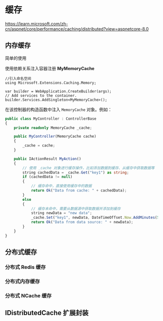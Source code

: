 # 缓存 
https://learn.microsoft.com/zh-cn/aspnet/core/performance/caching/distributed?view=aspnetcore-8.0

## 内存缓存

简单的使用

使用依赖关系注入容器注册 **MyMemoryCache**
```ts{2,6}
//引入命名空间
using Microsoft.Extensions.Caching.Memory;

var builder = WebApplication.CreateBuilder(args);
// Add services to the container.
builder.Services.AddSingleton<MyMemoryCache>();
```

 在该控制器的构造函数中注入 `MemoryCache` 对象。例如：

```ts
public class MyController : ControllerBase
{
    private readonly MemoryCache _cache;

    public MyController(MemoryCache cache)
    {
        _cache = cache;
    }

    public IActionResult MyAction()
    {
        // 使用 _cache 对象进行缓存操作，比如添加数据到缓存、从缓存中获取数据等
        string cachedData = _cache.Get("key1") as string;
        if (cachedData != null)
        {
            // 缓存命中，直接使用缓存中的数据
            return Ok("Data from cache: " + cachedData);
        }
        else
        {
            // 缓存未命中，需要从数据源中获取数据并添加到缓存
            string newData = "new data";
            _cache.Set("key1", newData, DateTimeOffset.Now.AddMinutes(5));
            return Ok("Data from data source: " + newData);
        }
    }
}
```


## 分布式缓存


### 分布式 Redis 缓存

### 分布式内存缓存

### 分布式 NCache 缓存


## IDistributedCache 扩展封装